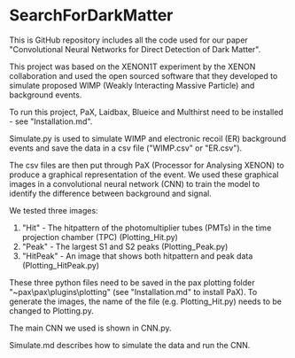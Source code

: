 # SearchForDarkMatter

This is GitHub repository includes all the code used for our paper "Convolutional Neural Networks for Direct Detection of Dark Matter".

This project was based on the XENON1T experiment by the XENON collaboration and used the open sourced software that they developed to simulate proposed WIMP (Weakly Interacting Massive Particle) and background events.

To run this project, PaX, Laidbax, Blueice and Multhirst need to be installed - see "Installation.md".

Simulate.py is used to simulate WIMP and electronic recoil (ER) background events and save the data in a csv file ("WIMP.csv" or "ER.csv").

The csv files are then put through PaX (Processor for Analysing XENON) to produce a graphical representation of the event. We used these graphical images in a convolutional neural network (CNN) to train the model to identify the difference between background and signal.

We tested three images:

1. "Hit" - The hitpattern of the photomultiplier tubes (PMTs) in the time projection chamber (TPC) (Plotting_Hit.py)
2. "Peak" - The largest S1 and S2 peaks (Plotting_Peak.py)
3. "HitPeak" - An image that shows both hitpattern and peak data (Plotting_HitPeak.py)

These three python files need to be saved in the pax plotting folder "~pax\pax\plugins\plotting" (see "Installation.md" to install PaX). To generate the images, the name of the file (e.g. Plotting_Hit.py) needs to be changed to Plotting.py.

The main CNN we used is shown in CNN.py.

Simulate.md describes how to simulate the data and run the CNN.

